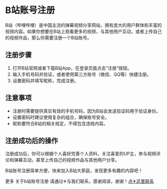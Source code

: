 # B站账号注册

B站（哔哩哔哩）是中国主流的弹幕视频分享网站，拥有庞大的用户群体和丰富的视频内容。如果你想要在B站上观看更多的视频，与其他用户互动，或者上传自己的视频作品，那么你需要注册一个B站账号。

## 注册步骤
1. 打开B站官网或者下载B站App，在登录页面点击“注册”按钮。
2. 输入手机号码并验证，或者使用第三方账号（微信、QQ等）快捷注册。
3. 设置密码并填写昵称，完成注册。

## 注意事项
- 注册时需要提供真实有效的手机号码，因为B站会发送验证码用于验证身份。
- 设置密码时建议使用复杂的组合，确保账号安全。
- 昵称要符合B站的相关规定，不得包含违规内容。

## 注册成功后的操作
注册成功后，你可以根据个人喜好完善个人资料，关注喜爱的UP主，参与视频评论和弹幕互动，甚至上传自己的视频作品与其他用户分享。

B站账号注册简单方便，快来加入B站大家庭，发现更多有趣的内容吧！

更多 关于b站账号注册 请通过✈与我们联系，感谢阅读，谢谢！[点✈这里联系](https://111.k02.cc)